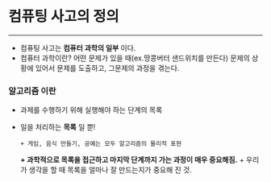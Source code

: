 # 컴퓨팅 사고의 정의
---
+ 컴퓨팅 사고는 __컴퓨터 과학의 일부__ 이다.
+ 컴퓨터 과학이란? 어떤 문제가 있을 때(ex.땅콩버터 샌드위치를 만든다) 문제의 상황에 있어서 문제를 도출하고, 그문제의 과정을 겪는다.
###  알고리즘 이란
   + 과제를 수행하기 위해 실행해야 하는 단계의 목록
   + 일을 처리하는 __목록__ 일 뿐!
         
         + 게임, 음식 만들기, 공예는 모두 알고리즘의 물리적 표현  
        __+ 과학적으로 목록을 접근하고 마지막 단계까지 가는 과정이 매우 중요해짐.__
         + 우리가 생각을 할 때 목록을 얼마나 잘 만드는지가 중요해 진 것.
 
